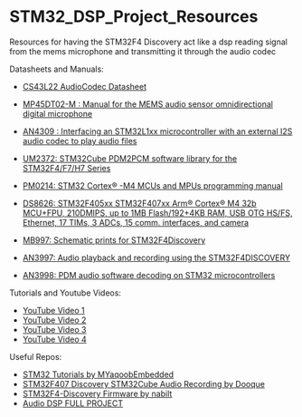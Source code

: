 # STM32_DSP_Project_Resources
Resources for having the STM32F4 Discovery act like a dsp reading signal from the mems microphone and transmitting it through the audio codec

Datasheets and Manuals:

- [CS43L22 AudioCodec Datasheet](https://datasheet.octopart.com/CS43L22-CNZ-Cirrus-Logic-datasheet-5397077.pdf)

- [MP45DT02-M : Manual for the MEMS audio sensor omnidirectional digital microphone](https://www.mouser.com/datasheet/2/389/mp45dt02-m-974119.pdf?srsltid=AfmBOor_qcxqjL6L6FGEpXV5apGi4uymGJ9OcKRp9jznFrYyNZHV_TDl)

- [AN4309 : Interfacing an STM32L1xx microcontroller with an external I2S audio codec to play audio files](https://github.com/user-attachments/files/18081848/an4309-interfacing-an-stm32l1xx-microcontroller-with-an-external-i2s-audio-codec-to-play-audio-files-stmicroelectronics.pdf)

- [UM2372: STM32Cube PDM2PCM software library for the STM32F4/F7/H7 Series](https://github.com/user-attachments/files/18081861/um2372-stm32cube-pdm2pcm-software-library-for-the-stm32f4f7h7-series-stmicroelectronics.pdf)

- [PM0214: STM32 Cortex® -M4 MCUs and MPUs programming manual](https://github.com/user-attachments/files/18081857/pm0214-stm32-cortexm4-mcus-and-mpus-programming-manual-stmicroelectronics.pdf)

- [DS8626: STM32F405xx STM32F407xx Arm® Cortex® M4 32b MCU+FPU, 210DMIPS, up to 1MB Flash/192+4KB RAM, USB OTG HS/FS, Ethernet, 17 TIMs, 3 ADCs, 15 comm. interfaces, and camera](https://github.com/user-attachments/files/18081853/stm32f405rg.pdf)

- [MB997: Schematic prints for STM32F4Discovery](https://github.com/user-attachments/files/18081868/mb997-f407vgt6-d01_schematic.pdf)

- [AN3997: Audio playback and recording using the STM32F4DISCOVERY](https://github.com/user-attachments/files/18083098/AN3997.pdf)

- [AN3998: PDM audio software decoding on STM32 microcontrollers](https://github.com/user-attachments/files/18083099/AN3998.pdf)

Tutorials and Youtube Videos:

- [YouTube Video 1](https://www.youtube.com/watch?v=a3xaeDMoaww)
- [YouTube Video 2](https://www.youtube.com/watch?v=QIPQOnVablY)
- [YouTube Video 3](https://youtu.be/_YQSJJQUp-g?si=Im3ViBP9jGVwnd-K)
- [YouTube Video 4](https://youtu.be/lNBrGOk0XzE?si=2dV9h-wK_0wClKaY)

Useful Repos:

- [STM32 Tutorials by MYaqoobEmbedded](https://github.com/MYaqoobEmbedded/STM32-Tutorials/tree/master)
- [STM32F407 Discovery STM32Cube Audio Recording by Dooque](https://github.com/Dooque/stm32f407-discovery_stm32cube-audio_recording/tree/master)
- [STM32F4-Discovery Firmware by nabilt](https://github.com/nabilt/STM32F4-Discovery-Firmware/tree/master)
- [Audio DSP FULL PROJECT](https://github.com/umer06/Audio-DSP/tree/master)

